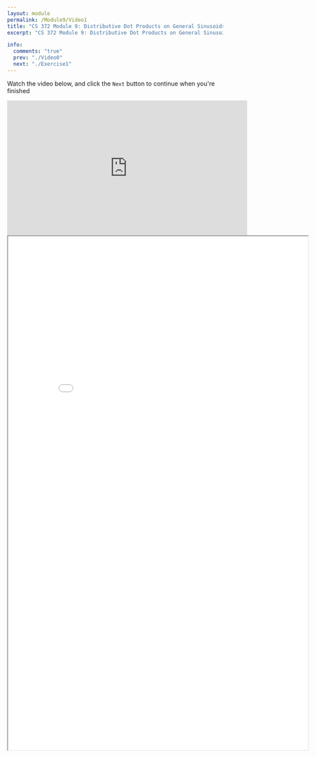 ```yaml
---
layout: module
permalink: /Module9/Video1
title: "CS 372 Module 9: Distributive Dot Products on General Sinusoids"
excerpt: "CS 372 Module 9: Distributive Dot Products on General Sinusoids"

info:
  comments: "true"
  prev: "./Video0"
  next: "./Exercise1"
---
```


<p>
Watch the video below, and click the <code>Next</code> button to continue when you're finished
</p>

<iframe width="560" height="315" src="https://www.youtube.com/embed/1IXRZ0PNMeM" frameborder="0" allow="accelerometer; autoplay; clipboard-write; encrypted-media; gyroscope; picture-in-picture" allowfullscreen></iframe>

<iframe src = "../images/Module9/Fourier2.html" width="700" height="1200"></iframe>